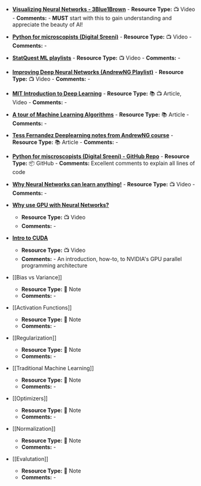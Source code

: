 - [**Visualizing Neural Networks - 3Blue1Brown**](https://www.youtube.com/watch?v=aircAruvnKk&list=PLZHQObOWTQDNU6R1_67000Dx_ZCJB-3pi)
	   - **Resource Type:** 📺 Video
	   - **Comments:** - **MUST** start with this to gain understanding and appreciate the beauty of AI!

- [**Python for microscopists (Digital Sreeni)**](https://www.youtube.com/playlist?list=PLZsOBAyNTZwbIjGnolFydAN33gyyGP7lT)
	   - **Resource Type:** 📺 Video
	   - **Comments:** -

- [**StatQuest ML playlists**](https://www.youtube.com/c/joshstarmer/playlists)
	   - **Resource Type:** 📺 Video
	   - **Comments:** -

- [**Improving Deep Neural Networks (AndrewNG Playlist)**](https://www.youtube.com/playlist?list=PLkDaE6sCZn6Hn0vK8co82zjQtt3T2Nkqc)
	   - **Resource Type:** 📺 Video
	   - **Comments:** -

- [**MIT Introduction to Deep Learning**](http://introtodeeplearning.com/index.html)
	   - **Resource Type:** 📚 📺 Article, Video
	   - **Comments:** -

- [**A tour of Machine Learning Algorithms**](https://machinelearningmastery.com/a-tour-of-machine-learning-algorithms/)
	   - **Resource Type:** 📚 Article
	   - **Comments:** -

- [**Tess Fernandez Deeplearning notes from AndrewNG course**](https://github.com/proy9714/Tess-Fernandez-DeepLearning-Notes)
	   - **Resource Type:** 📚 Article
	   - **Comments:** -

- [**Python for miscroscopists (Digital Sreeni) - GitHub Repo**](https://github.com/bnsreenu/python_for_microscopists)
	   - **Resource Type:** 📦 GitHub
	   - **Comments:** Excellent comments to explain all lines of code

- [**Why Neural Networks can learn anything!**](https://www.youtube.com/watch?v=0QczhVg5HaI&list=WL&index=26)
	   - **Resource Type:** 📺 Video
	   - **Comments:** -

- [**Why use GPU with Neural Networks?**](https://www.youtube.com/playlist?list=PLTl9hO2Oobd8yB9k58mHaeqERAlsuYKmj)
    - **Resource Type:** 📺 Video
    - **Comments:** -

- [**Intro to CUDA**](https://www.youtube.com/watch?v=IzU4AVcMFys)
    - **Resource Type:** 📺 Video
    - **Comments:** - An introduction, how-to, to NVIDIA's GPU parallel programming architecture

- [[Bias vs Variance]]
	- **Resource Type:** 🔗 Note
    - **Comments:** -

- [[Activation Functions]]
	- **Resource Type:** 🔗 Note
    - **Comments:** -

- [[Regularization]]
	- **Resource Type:** 🔗 Note
    - **Comments:** -

- [[Traditional Machine Learning]]
    - **Resource Type:** 🔗 Note
    - **Comments:** -

- [[Optimizers]]
    - **Resource Type:** 🔗 Note
    - **Comments:** -

- [[Normalization]]
    - **Resource Type:** 🔗 Note
    - **Comments:** -

- [[Evalutation]]
	- **Resource Type:** 🔗 Note
    - **Comments:** -